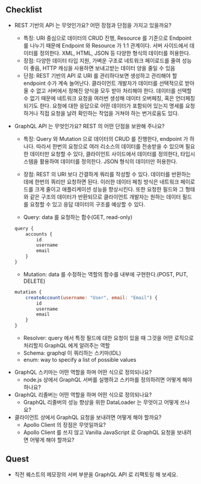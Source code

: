 ## Checklist

-   REST 기반의 API 는 무엇인가요? 어떤 장점과 단점을 가지고 있을까요?

    -   특징: URI 중심으로 데이터의 CRUD 진행, Resource 를 기준으로 Endpoint 를 나누기 때문에 Endpoint 와 Resource 가 1:1 관계이다. 서버 사이드에서 데이터를 정의한다. XML, HTML, JSON 등 다양한 형식의 데이터를 허용한다.
    -   장점: 다양한 데이터 타입 지원, 가벼운 구조로 네트워크 페이로드를 줄여 성능이 좋음, HTTP 캐싱을 사용하면 보내고받는 데이터 양을 줄일 수 있음
    -   단점: REST 기반의 API 로 URI 를 관리하다보면 생성하고 관리해야 할 endpoint 수가 계속 늘어난다. 클라이언트 개발자가 데이터를 선택적으로 받아올 수 없고 서버에서 정해진 양식을 모두 받아 처리해야 한다. 데이터를 선택할 수 없기 때문에 네트워크 요청을 여러번 생성해 데이터 오버페칭, 혹은 언더페칭 되기도 한다. 요청에 대한 응답으로 어떤 데이터가 포함되어 있는지 명세를 요청하거나 직접 요청을 날려 확인하는 작업을 거쳐야 하는 번거로움도 있다.

-   GraphQL API 는 무엇인가요? REST 의 어떤 단점을 보완해 주나요?

    -   특징: Query 와 Mutation 으로 데이터의 CRUD 를 진행한다, endpoint 가 하나다. 따라서 한번의 요청으로 여러 리소스의 데이터를 전송받을 수 있으며 필요한 데이터만 요청할 수 있다, 클라이언트 사이드에서 데이터를 정의한다, 타입시스템을 활용하여 데이터를 정의한다. JSON 형식의 데이터만 허용한다.
    -   장점: REST 의 URI 보다 간결하게 쿼리를 작성할 수 있다. 데이터를 반환하는 데에 한번의 쿼리만 요청하면 된다. 이러한 데이터 페칭 방식은 네트워크 페이로드를 크게 줄이고 애플리케이션 성능을 향상시킨다. 또한 요청한 필드와 그 형태와 같은 구조의 데이터가 반환되므로 클라이언트 개발자는 원하는 데이터 필드를 요청할 수 있고 응답 데이터의 구조를 예상할 수 있다.

    -   Query: data 를 요청하는 함수(GET, read-only)

    ```javascript
    query {
        accounts {
            id
            username
            email
        }
    }
    ```

    -   Mutation: data 를 수정하는 역할의 함수를 내부에 구현한다.(POST, PUT, DELETE)

    ```javascript
    mutation {
        createAccount(username: "User", email: "Email") {
            id
            username
            email
        }
    }
    ```

    -   Resolver: query 에서 특정 필드에 대한 요청이 있을 때 그것을 어떤 로직으로 처리할지 GraphQL 에게 알려주는 역할
    -   Schema: graphql 이 쿼리하는 스키마(IDL)
    -   enum: way to specify a list of possible values

*   GraphQL 스키마는 어떤 역할을 하며 어떤 식으로 정의되나요?
    -   node.js 상에서 GraphQL 서버를 실행하고 스키마를 정의하려면 어떻게 해야 하나요?
*   GraphQL 리졸버는 어떤 역할을 하며 어떤 식으로 정의되나요?
    -   GraphQL 리졸버의 성능 향상을 위한 DataLoader 는 무엇이고 어떻게 쓰나요?
*   클라이언트 상에서 GraphQL 요청을 보내려면 어떻게 해야 할까요?
    -   Apollo Client 의 장점은 무엇일까요?
    -   Apollo Client 를 쓰지 않고 Vanilla JavaScript 로 GraphQL 요청을 보내려면 어떻게 해야 할까요?

## Quest

-   직전 퀘스트의 메모장의 서버 부분을 GraphQL API 로 리팩토링 해 보세요.
